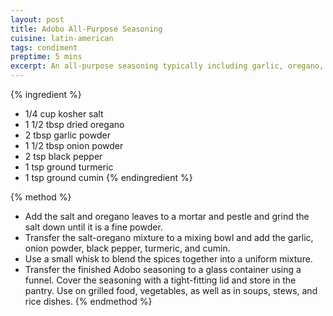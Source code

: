 ```yaml
---
layout: post
title: Adobo All-Purpose Seasoning
cuisine: latin-american
tags: condiment
preptime: 5 mins
excerpt: An all-purpose seasoning typically including garlic, oregano, black pepper, herbs, and spices.
---
```


{% ingredient %}
- 1/4 cup kosher salt
- 1 1/2 tbsp dried oregano
- 2 tbsp garlic powder
- 1 1/2 tbsp onion powder
- 2 tsp black pepper
- 1 tsp ground turmeric
- 1 tsp ground cumin
{% endingredient %}

{% method %}
- Add the salt and oregano leaves to a mortar and pestle and grind the salt down until it is a fine powder.
- Transfer the salt-oregano mixture to a mixing bowl and add the garlic, onion powder, black pepper, turmeric, and cumin.
- Use a small whisk to blend the spices together into a uniform mixture.
- Transfer the finished Adobo seasoning to a glass container using a funnel. Cover the seasoning with a tight-fitting lid and store in the pantry. Use on grilled food, vegetables, as well as in soups, stews, and rice dishes.
{% endmethod %}